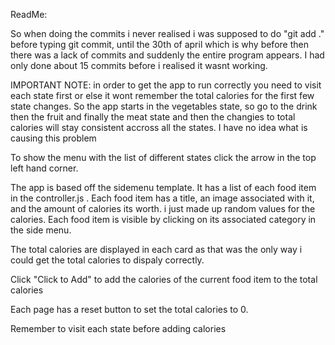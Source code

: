 ReadMe:

So when doing the commits i never realised i was supposed to do "git add ." before typing git commit, until the 30th of april which is 
why before then there was a lack of commits and suddenly the entire program appears. I had only done about 15 commits before i realised it wasnt
working.

IMPORTANT NOTE: in order to get the app to run correctly you need to visit each state first or else it wont remember the total calories for the
first few state changes. 
So the app starts in the vegetables state, so go to the drink then the fruit and finally the meat state and then the changies to total calories
will stay consistent accross all the states.
I have no idea what is causing this problem

To show the menu with the list of different states click the arrow in the top left hand corner.

The app is based off the sidemenu template. It has a list of each food item in the controller.js . Each food item has a title, an image associated with it, 
and the amount of calories its worth. i just made up random values for the calories. Each food item is visible by clicking on its associated 
category in the side menu.

The total calories are displayed in each card as that was the only way i could get the total calories to dispaly correctly.

Click "Click to Add" to add the calories of the current food item to the total calories

Each page has a reset button to set the total calories to 0.

Remember to visit each state before adding calories
